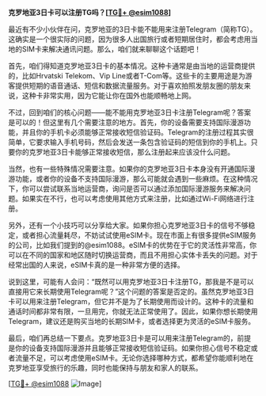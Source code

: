 **克罗地亚3日卡可以注册TG吗？[[TG💪+ @esim1088](https://t.me/s/esim1088)]**

最近有不少小伙伴在问，克罗地亚的3日卡能不能用来注册Telegram（简称TG）。这确实是一个很实际的问题，因为很多人出国旅行或者短期居住时，都会考虑用当地的SIM卡来解决通讯问题。那么，咱们就来聊聊这个话题吧！

首先，咱们得知道克罗地亚3日卡的基本情况。这种卡通常是由当地的运营商提供的，比如Hrvatski Telekom、Vip Line或者T-Com等。这些卡的主要用途是为游客提供短期的语音通话、短信和数据流量服务。对于喜欢拍照发朋友圈的朋友来说，这种卡非常实用，因为它能让你在国外也能顺畅地上网。

不过，回到咱们的核心问题——能不能用克罗地亚3日卡注册Telegram呢？答案是可以的！但这里有几个需要注意的地方。首先，你的设备需要支持国际漫游功能，并且你的手机卡必须能够正常接收短信验证码。Telegram的注册过程其实很简单，它要求输入手机号码，然后会发送一条包含验证码的短信到你的手机上。只要你的克罗地亚3日卡能够正常接收短信，那么注册起来应该没什么问题。

当然，也有一些特殊情况需要注意。如果你的克罗地亚3日卡本身没有开通国际漫游功能，或者你的设备不支持国际漫游，那么可能就会遇到一些麻烦。在这种情况下，你可以尝试联系当地运营商，询问是否可以通过添加国际漫游服务来解决问题。如果实在不行，也可以考虑使用其他方式来注册，比如通过Wi-Fi网络进行注册。

另外，还有一个小技巧可以分享给大家。如果你担心克罗地亚3日卡的信号不够稳定，或者担心流量耗尽，不妨试试使用eSIM卡。现在市面上有很多提供eSIM服务的公司，比如我们提到的@esim1088。eSIM卡的优势在于它的灵活性非常高，你可以在不同的国家和地区随时切换运营商，而且不用担心实体卡丢失的问题。对于经常出国的人来说，eSIM卡真的是一种非常方便的选择。

说到这里，可能有人会问：“既然可以用克罗地亚3日卡注册TG，那我是不是可以直接用它来长期使用Telegram呢？”这个问题的答案是否定的。虽然克罗地亚3日卡可以用来注册Telegram，但它并不是为了长期使用而设计的。这种卡的流量和通话时间都非常有限，一旦用完，你就无法正常使用了。因此，如果你想长期使用Telegram，建议还是购买当地的长期SIM卡，或者选择更为灵活的eSIM卡服务。

最后，咱们再总结一下要点。克罗地亚3日卡是可以用来注册Telegram的，前提是你的设备支持国际漫游并且能够正常接收短信验证码。如果你担心信号不稳定或者流量不足，可以考虑使用eSIM卡。无论你选择哪种方式，都希望你能顺利地在克罗地亚享受旅行的乐趣，同时也能保持与朋友和家人的联系。

[[TG💪+ @esim1088](https://t.me/s/esim1088) ![Image](https://i.postimg.cc/4NQfJmqS/Snipaste-2025-05-13-00-14-12.png)]